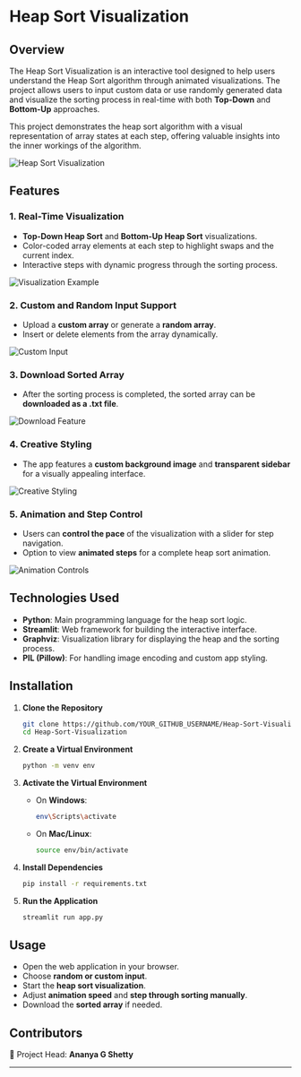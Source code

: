 # Heap Sort Visualization

## Overview
The Heap Sort Visualization is an interactive tool designed to help users understand the Heap Sort algorithm through animated visualizations. The project allows users to input custom data or use randomly generated data and visualize the sorting process in real-time with both **Top-Down** and **Bottom-Up** approaches.

This project demonstrates the heap sort algorithm with a visual representation of array states at each step, offering valuable insights into the inner workings of the algorithm.

![Heap Sort Visualization](https://github.com/user-attachments/assets/YOUR_IMAGE_URL_HERE)

## Features

### 1. Real-Time Visualization
- **Top-Down Heap Sort** and **Bottom-Up Heap Sort** visualizations.
- Color-coded array elements at each step to highlight swaps and the current index.
- Interactive steps with dynamic progress through the sorting process.

![Visualization Example](https://github.com/user-attachments/assets/YOUR_IMAGE_URL_HERE)

### 2. Custom and Random Input Support
- Upload a **custom array** or generate a **random array**.
- Insert or delete elements from the array dynamically.

![Custom Input](https://github.com/user-attachments/assets/YOUR_IMAGE_URL_HERE)

### 3. Download Sorted Array
- After the sorting process is completed, the sorted array can be **downloaded as a .txt file**.

![Download Feature](https://github.com/user-attachments/assets/YOUR_IMAGE_URL_HERE)

### 4. Creative Styling
- The app features a **custom background image** and **transparent sidebar** for a visually appealing interface.

![Creative Styling](https://github.com/user-attachments/assets/YOUR_IMAGE_URL_HERE)

### 5. Animation and Step Control
- Users can **control the pace** of the visualization with a slider for step navigation.
- Option to view **animated steps** for a complete heap sort animation.

![Animation Controls](https://github.com/user-attachments/assets/YOUR_IMAGE_URL_HERE)

## Technologies Used
- **Python**: Main programming language for the heap sort logic.
- **Streamlit**: Web framework for building the interactive interface.
- **Graphviz**: Visualization library for displaying the heap and the sorting process.
- **PIL (Pillow)**: For handling image encoding and custom app styling.

## Installation

1. **Clone the Repository**
   ```sh
   git clone https://github.com/YOUR_GITHUB_USERNAME/Heap-Sort-Visualization.git
   cd Heap-Sort-Visualization
   ```

2. **Create a Virtual Environment**
   ```sh
   python -m venv env
   ```

3. **Activate the Virtual Environment**
   - On **Windows**:
     ```sh
     env\Scripts\activate
     ```
   - On **Mac/Linux**:
     ```sh
     source env/bin/activate
     ```

4. **Install Dependencies**
   ```sh
   pip install -r requirements.txt
   ```

5. **Run the Application**
   ```sh
   streamlit run app.py
   ```

## Usage
- Open the web application in your browser.
- Choose **random or custom input**.
- Start the **heap sort visualization**.
- Adjust **animation speed** and **step through sorting manually**.
- Download the **sorted array** if needed.

## Contributors
🚀 Project Head: **Ananya G Shetty**

---

